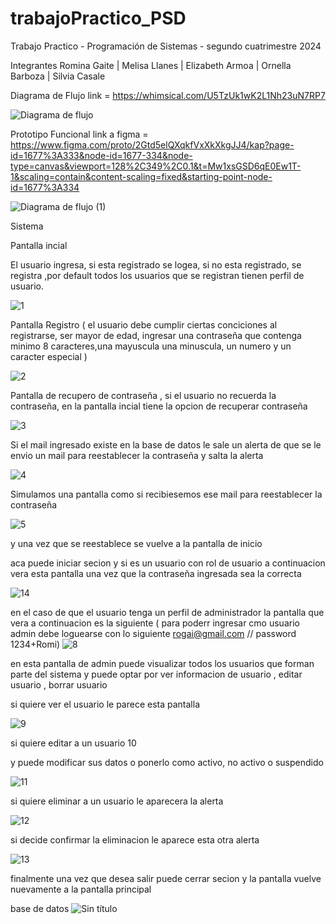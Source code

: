 # trabajoPractico_PSD

Trabajo Practico - Programación de Sistemas - segundo cuatrimestre 2024

Integrantes Romina Gaite | Melisa Llanes | Elizabeth Armoa | Ornella Barboza | Silvia Casale

Diagrama de Flujo link = https://whimsical.com/U5TzUk1wK2L1Nh23uN7RP7

![Diagrama de flujo](https://github.com/user-attachments/assets/25038a13-f6ac-42a0-9414-865fc6781274)

Prototipo Funcional link a figma = https://www.figma.com/proto/2Gtd5elQXqkfVxXkXkgJJ4/kap?page-id=1677%3A333&node-id=1677-334&node-type=canvas&viewport=128%2C349%2C0.1&t=Mw1xsGSD6qE0Ew1T-1&scaling=contain&content-scaling=fixed&starting-point-node-id=1677%3A334

![Diagrama de flujo (1)](https://github.com/user-attachments/assets/4e0153cf-09fb-40e6-b8bf-659adfb09a6f)


Sistema

Pantalla incial

El usuario ingresa, si esta registrado se logea, si no esta registrado, se registra ,por default todos los usuarios que se registran tienen perfil de usuario.

![1](https://github.com/user-attachments/assets/3501574e-5492-4fd3-95db-cd1950f84a1a)


Pantalla Registro ( el usuario debe cumplir ciertas conciciones al registrarse, ser mayor de edad, ingresar una contraseña que contenga minimo 8 caracteres,una mayuscula una minuscula, un numero y un caracter especial )

![2](https://github.com/user-attachments/assets/1ff142ec-e360-45fc-98c1-8931cddce7b5)


Pantalla de recupero de contraseña , si el usuario no recuerda la contraseña, en la pantalla incial tiene la opcion de recuperar contraseña

![3](https://github.com/user-attachments/assets/98060431-14de-46bf-bc63-577ab1c6c751)


Si el mail ingresado existe en la base de datos le sale un alerta de que se le envio un mail para reestablecer la contraseña y salta la alerta

![4](https://github.com/user-attachments/assets/29eedfdf-f868-4960-9a71-21efdcfa938b)


Simulamos una pantalla como si recibiesemos ese mail para reestablecer la contraseña

![5](https://github.com/user-attachments/assets/987a8c0d-3b8c-4850-903a-8cb41566ec99)


y una vez que se reestablece se vuelve a la pantalla de inicio

aca puede iniciar secion y si es un usuario con rol de usuario a continuacion vera esta pantalla una vez que la contraseña ingresada sea la correcta

![14](https://github.com/user-attachments/assets/166abb30-71bc-46d8-b16f-6c79afa8363f)


en el caso de que el usuario tenga un perfil de administrador la pantalla que vera a continuacion es la siguiente ( para poderr ingresar cmo usuario admin debe loguearse con lo siguiente rogai@gmail.com // password 1234+Romi) 
![8](https://github.com/user-attachments/assets/6964fc64-77cd-4c93-bf5c-7567a053e66b)

en esta pantalla de admin puede visualizar todos los usuarios que forman parte del sistema y puede optar por ver informacion de usuario , editar usuario , borrar usuario

si quiere ver el usuario le parece esta pantalla

![9](https://github.com/user-attachments/assets/5043a43d-40bd-4aba-9ec8-440fcd032387)


si quiere editar a un usuario 10

y puede modificar sus datos o ponerlo como activo, no activo o suspendido

![11](https://github.com/user-attachments/assets/a98b89d1-0829-42d6-9594-7526f29366ed)


si quiere eliminar a un usuario le aparecera la alerta

![12](https://github.com/user-attachments/assets/86509093-4d9a-4767-9079-7021d92e1159)


si decide confirmar la eliminacion le aparece esta otra alerta


![13](https://github.com/user-attachments/assets/d26fcc9e-30bc-4941-99ea-a65e32aed475)

finalmente una vez que desea salir puede cerrar secion y la pantalla vuelve nuevamente a la pantalla principal

base de datos
![Sin título](https://github.com/user-attachments/assets/5e2d5321-5882-4d0b-96ae-d38dce6ecba4)

